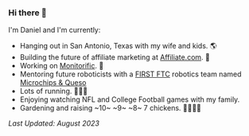### Hi there 👋

I'm Daniel and I'm currently:

- Hanging out in San Antonio, Texas with my wife and kids. 🌎
- Building the future of affiliate marketing at [Affiliate.com](https://affiliate.com/). 🔗
- Working on [Monitorific](https://monitorific.com/). 🤖
- Mentoring future roboticists with a [FIRST FTC](https://www.firstinspires.org/robotics/ftc) robotics team named [Microchips & Queso](https://microchipsandqueso.com/)
- Lots of running. 🏃🏻‍♂️
- Enjoying watching NFL and College Football games with my family.
- Gardening and raising ~10~ ~9~ ~8~ 7 chickens. 🐔🐓👨‍🌾


_Last Updated: August 2023_
